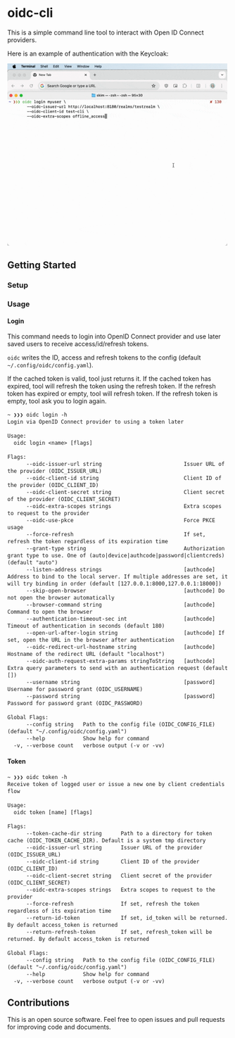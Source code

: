 # oidc-cli
This is a simple command line tool to interact with Open ID Connect providers.

Here is an example of authentication with the Keycloak:

<img src="./docs/usage.gif" width="500" />

## Getting Started

### Setup

### Usage

#### Login

This command needs to login into OpenID Connect provider and use later saved users to receive access/id/refresh tokens.

`oidc` writes the ID, access and refresh tokens to the config (default `~/.config/oidc/config.yaml`).

If the cached token is valid, tool just returns it.
If the cached token has expired, tool will refresh the token using the refresh token.
If the refresh token has expired or empty, tool will refresh token.
If the refresh token is empty, tool ask you to login again.

```
~ ❯❯❯ oidc login -h
Login via OpenID Connect provider to using a token later

Usage:
  oidc login <name> [flags]

Flags:
      --oidc-issuer-url string                          Issuer URL of the provider (OIDC_ISSUER_URL)
      --oidc-client-id string                           Client ID of the provider (OIDC_CLIENT_ID)
      --oidc-client-secret string                       Client secret of the provider (OIDC_CLIENT_SECRET)
      --oidc-extra-scopes strings                       Extra scopes to request to the provider
      --oidc-use-pkce                                   Force PKCE usage
      --force-refresh                                   If set, refresh the token regardless of its expiration time
      --grant-type string                               Authorization grant type to use. One of (auto|device|authcode|password|clientcreds) (default "auto")
      --listen-address strings                          [authcode] Address to bind to the local server. If multiple addresses are set, it will try binding in order (default [127.0.0.1:8000,127.0.0.1:18000])
      --skip-open-browser                               [authcode] Do not open the browser automatically
      --browser-command string                          [authcode] Command to open the browser
      --authentication-timeout-sec int                  [authcode] Timeout of authentication in seconds (default 180)
      --open-url-after-login string                     [authcode] If set, open the URL in the browser after authentication
      --oidc-redirect-url-hostname string               [authcode] Hostname of the redirect URL (default "localhost")
      --oidc-auth-request-extra-params stringToString   [authcode] Extra query parameters to send with an authentication request (default [])
      --username string                                 [password] Username for password grant (OIDC_USERNAME)
      --password string                                 [password] Password for password grant (OIDC_PASSWORD)

Global Flags:
      --config string   Path to the config file (OIDC_CONFIG_FILE) (default "~/.config/oidc/config.yaml")
      --help            Show help for command
  -v, --verbose count   verbose output (-v or -vv)
```

#### Token

```
~ ❯❯❯ oidc token -h
Receive token of logged user or issue a new one by client credentials flow

Usage:
  oidc token [name] [flags]

Flags:
      --token-cache-dir string      Path to a directory for token cache (OIDC_TOKEN_CACHE_DIR). Default is a system tmp directory
      --oidc-issuer-url string      Issuer URL of the provider (OIDC_ISSUER_URL)
      --oidc-client-id string       Client ID of the provider (OIDC_CLIENT_ID)
      --oidc-client-secret string   Client secret of the provider (OIDC_CLIENT_SECRET)
      --oidc-extra-scopes strings   Extra scopes to request to the provider
      --force-refresh               If set, refresh the token regardless of its expiration time
      --return-id-token             If set, id_token will be returned. By default access_token is returned
      --return-refresh-token        If set, refresh_token will be returned. By default access_token is returned

Global Flags:
      --config string   Path to the config file (OIDC_CONFIG_FILE) (default "~/.config/oidc/config.yaml")
      --help            Show help for command
  -v, --verbose count   verbose output (-v or -vv)
```

## Contributions

This is an open source software.
Feel free to open issues and pull requests for improving code and documents.
